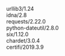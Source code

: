 urllib3/1.24  
idna/2.8  
requests/2.22.0  
python-dateutil/2.8.0  
six/1.12.0  
chardet/3.0.4  
certifi/2019.3.9  